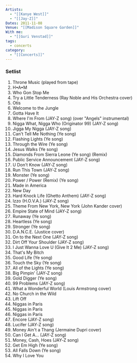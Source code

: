 ```yaml
---
Artists:
  - "[[Kanye West]]"
  - "[[Jay-Z]]"
Dates: 2011-11-08
Venue: "[[Madison Square Garden]]"
With me:
  - "[[Guri Venstad]]"
tags:
  - concerts
category:
  - "[[Concerts]]"
---
```


### Setlist
1. Throne Music (played from tape)
2. H•A•M
3. Who Gon Stop Me
4. Try a Little Tenderness (Ray Noble and His Orchestra cover)
5. Otis
6. Welcome to the Jungle
7. Gotta Have It
8. Where I'm From (JAY‐Z song) (over "Angels" instrumental)
9. Nigga What, Nigga Who (Originator 99) (JAY‐Z song)
10. Jigga My Nigga (JAY‐Z song)
11. Can't Tell Me Nothing (Ye song)
12. Flashing Lights (Ye song)
13. Through the Wire (Ye song)
14. Jesus Walks (Ye song)
15. Diamonds From Sierra Leone (Ye song) (Remix)
16. Public Service Announcement (JAY‐Z song)
17. U Don't Know (JAY‐Z song)
18. Run This Town (JAY‐Z song)
19. Monster (Ye song)
20. Power / Power (Remix) (Ye song)
21. Made in America
22. New Day
23. Hard Knock Life (Ghetto Anthem) (JAY‐Z song)
24. Izzo (H.O.V.A.) (JAY‐Z song)
25. Theme From New York, New York (John Kander cover)
26. Empire State of Mind (JAY‐Z song)
27. Runaway (Ye song)
28. Heartless (Ye song)
29. Stronger (Ye song)
30. D.A.N.C.E. (Justice cover)
31. On to the Next One (JAY‐Z song)
32. Dirt Off Your Shoulder (JAY‐Z song)
33. I Just Wanna Love U (Give It 2 Me) (JAY‐Z song)
34. That's My Bitch
35. Good Life (Ye song)
36. Touch the Sky (Ye song)
37. All of the Lights (Ye song)
38. Big Pimpin' (JAY‐Z song)
39. Gold Digger (Ye song)
40. 99 Problems (JAY‐Z song)
41. What a Wonderful World (Louis Armstrong cover)
42. No Church in the Wild
43. Lift Off
44. Niggas in Paris
45. Niggas in Paris
46. Niggas in Paris
47. Encore (JAY‐Z song)
48. Lucifer (JAY‐Z song)
49. Money Ain't a Thang (Jermaine Dupri cover)
50. Can I Get A... (JAY‐Z song)
51. Money, Cash, Hoes (JAY‐Z song)
52. Get Em High (Ye song)
53. All Falls Down (Ye song)
54. Why I Love You
